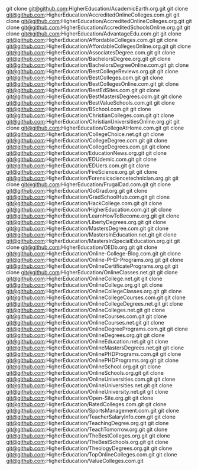 git clone git@github.com:HigherEducation/AcademicEarth.org.git
git clone git@github.com:HigherEducation/AccreditedOnlineColleges.com.git
git clone git@github.com:HigherEducation/AccreditedOnlineColleges.org.git
git clone git@github.com:HigherEducation/AccreditedSchoolsOnline.org.git
git clone git@github.com:HigherEducation/AdvantageEdu.com.git
git clone git@github.com:HigherEducation/AffordableColleges.com.git
git clone git@github.com:HigherEducation/AffordableCollegesOnline.org.git
git clone git@github.com:HigherEducation/AssociatesDegree.com.git
git clone git@github.com:HigherEducation/BachelorsDegree.org.git
git clone git@github.com:HigherEducation/BachelorsDegreeOnline.com.git
git clone git@github.com:HigherEducation/BestCollegeReviews.org.git
git clone git@github.com:HigherEducation/BestColleges.com.git
git clone git@github.com:HigherEducation/BestCollegesOnline.com.git
git clone git@github.com:HigherEducation/BestEdSites.com.git
git clone git@github.com:HigherEducation/BestMastersDegrees.com.git
git clone git@github.com:HigherEducation/BestValueSchools.com.git
git clone git@github.com:HigherEducation/BSchool.com.git
git clone git@github.com:HigherEducation/ChristianColleges.com.git
git clone git@github.com:HigherEducation/ChristianUniversitiesOnline.org.git
git clone git@github.com:HigherEducation/CollegeAtHome.com.git
git clone git@github.com:HigherEducation/CollegeChoice.net.git
git clone git@github.com:HigherEducation/CollegeDegree.com.git
git clone git@github.com:HigherEducation/CollegeDegrees.com.git
git clone git@github.com:HigherEducation/EducationNews.org.git
git clone git@github.com:HigherEducation/EDUdemic.com.git
git clone git@github.com:HigherEducation/EDUers.com.git
git clone git@github.com:HigherEducation/FireScience.org.git
git clone git@github.com:HigherEducation/Forensicsciencetechnician.org.git
git clone git@github.com:HigherEducation/FrugalDad.com.git
git clone git@github.com:HigherEducation/GoGrad.org.git
git clone git@github.com:HigherEducation/GradSchoolHub.com.git
git clone git@github.com:HigherEducation/HackCollege.com.git
git clone git@github.com:HigherEducation/HigherEducation.com.git
git clone git@github.com:HigherEducation/LearnHowToBecome.org.git
git clone git@github.com:HigherEducation/LibertyDegrees.org.git
git clone git@github.com:HigherEducation/MastersDegree.com.git
git clone git@github.com:HigherEducation/MastersInEducation.net.git
git clone git@github.com:HigherEducation/MastersInSpecialEducation.org.git
git clone git@github.com:HigherEducation/OEDb.org.git
git clone git@github.com:HigherEducation/Online-College-Blog.com.git
git clone git@github.com:HigherEducation/Online-PHD-Programs.org.git
git clone git@github.com:HigherEducation/OnlineCertificatePrograms.org.git
git clone git@github.com:HigherEducation/OnlineClasses.net.git
git clone git@github.com:HigherEducation/OnlineCollege.net.git
git clone git@github.com:HigherEducation/OnlineCollege.org.git
git clone git@github.com:HigherEducation/OnlineCollegeClasses.org.git
git clone git@github.com:HigherEducation/OnlineCollegeCourses.com.git
git clone git@github.com:HigherEducation/OnlineCollegeDegrees.net.git
git clone git@github.com:HigherEducation/OnlineColleges.net.git
git clone git@github.com:HigherEducation/OnlineCourses.com.git
git clone git@github.com:HigherEducation/OnlineCourses.net.git
git clone git@github.com:HigherEducation/OnlineDegreePrograms.com.git
git clone git@github.com:HigherEducation/OnlineDegrees.org.git
git clone git@github.com:HigherEducation/OnlineEducation.net.git
git clone git@github.com:HigherEducation/OnlineMastersDegrees.net.git
git clone git@github.com:HigherEducation/OnlinePHDPrograms.com.git
git clone git@github.com:HigherEducation/OnlinePHDPrograms.org.git
git clone git@github.com:HigherEducation/OnlineSchool.org.git
git clone git@github.com:HigherEducation/OnlineSchools.org.git
git clone git@github.com:HigherEducation/OnlineUniversities.com.git
git clone git@github.com:HigherEducation/OnlineUniversities.net.git
git clone git@github.com:HigherEducation/OnlineUniversity.net.git
git clone git@github.com:HigherEducation/Open-Site.org.git
git clone git@github.com:HigherEducation/RatedColleges.com.git
git clone git@github.com:HigherEducation/SportsManagement.com.git
git clone git@github.com:HigherEducation/TeacherSalaryInfo.com.git
git clone git@github.com:HigherEducation/TeachingDegree.org.git
git clone git@github.com:HigherEducation/TeachTomorrow.org.git
git clone git@github.com:HigherEducation/TheBestColleges.org.git
git clone git@github.com:HigherEducation/TheBestSchools.org.git
git clone git@github.com:HigherEducation/TheologyDegrees.org.git
git clone git@github.com:HigherEducation/TopOnlineColleges.com.git
git clone git@github.com:HigherEducation/ValueColleges.com.git

